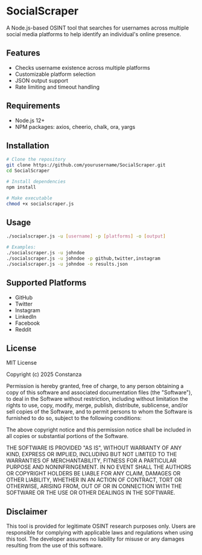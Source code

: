 # SocialScraper

A Node.js-based OSINT tool that searches for usernames across multiple social media platforms to help identify an individual's online presence.

## Features

- Checks username existence across multiple platforms
- Customizable platform selection
- JSON output support
- Rate limiting and timeout handling

## Requirements

- Node.js 12+
- NPM packages: axios, cheerio, chalk, ora, yargs

## Installation

```bash
# Clone the repository
git clone https://github.com/yourusername/SocialScraper.git
cd SocialScraper

# Install dependencies
npm install

# Make executable
chmod +x socialscraper.js
```

## Usage

```bash
./socialscraper.js -u [username] -p [platforms] -o [output]

# Examples:
./socialscraper.js -u johndoe
./socialscraper.js -u johndoe -p github,twitter,instagram
./socialscraper.js -u johndoe -o results.json
```

## Supported Platforms

- GitHub
- Twitter
- Instagram
- LinkedIn
- Facebook
- Reddit

## License

MIT License

Copyright (c) 2025 Constanza

Permission is hereby granted, free of charge, to any person obtaining a copy
of this software and associated documentation files (the "Software"), to deal
in the Software without restriction, including without limitation the rights
to use, copy, modify, merge, publish, distribute, sublicense, and/or sell
copies of the Software, and to permit persons to whom the Software is
furnished to do so, subject to the following conditions:

The above copyright notice and this permission notice shall be included in all
copies or substantial portions of the Software.

THE SOFTWARE IS PROVIDED "AS IS", WITHOUT WARRANTY OF ANY KIND, EXPRESS OR
IMPLIED, INCLUDING BUT NOT LIMITED TO THE WARRANTIES OF MERCHANTABILITY,
FITNESS FOR A PARTICULAR PURPOSE AND NONINFRINGEMENT. IN NO EVENT SHALL THE
AUTHORS OR COPYRIGHT HOLDERS BE LIABLE FOR ANY CLAIM, DAMAGES OR OTHER
LIABILITY, WHETHER IN AN ACTION OF CONTRACT, TORT OR OTHERWISE, ARISING FROM,
OUT OF OR IN CONNECTION WITH THE SOFTWARE OR THE USE OR OTHER DEALINGS IN THE
SOFTWARE.

## Disclaimer

This tool is provided for legitimate OSINT research purposes only. Users are responsible for complying with applicable laws and regulations when using this tool. The developer assumes no liability for misuse or any damages resulting from the use of this software.
